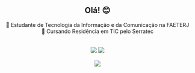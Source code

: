 <h2 align="center"> Olá! 😊</h2>
<div align="center">
📘 Estudante de Tecnologia da Informação e da Comunicação na FAETERJ
</br>
📝 Cursando Residência em TIC pelo Serratec
</br>
</br>
</br>
<a href="https://www.linkedin.com/in/juliana-cardozo/"><img src="https://img.shields.io/badge/LinkedIn-0077B5?style=for-the-badge&logo=linkedin&logoColor=white"/></a>
<a href="https://www.hackerrank.com/boubeejul"><img src="https://img.shields.io/badge/-Hackerrank-2EC866?style=for-the-badge&logo=HackerRank&logoColor=white"/></a>
</br>
</br>
  <img src="https://skillicons.dev/icons?i=js,html,css,java,postgresql,spring,react"/>
</div>
